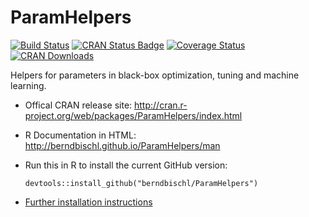 # ParamHelpers

[![Build Status](https://travis-ci.org/berndbischl/ParamHelpers.svg?branch=master)](https://travis-ci.org/berndbischl/ParamHelpers)
[![CRAN Status Badge](http://www.r-pkg.org/badges/version/ParamHelpers)](http://cran.r-project.org/web/packages/ParamHelpers)
[![Coverage Status](https://coveralls.io/repos/berndbischl/ParamHelpers/badge.svg)](https://coveralls.io/r/berndbischl/ParamHelpers)
[![CRAN Downloads](http://cranlogs.r-pkg.org/badges/mlr)](http://cran.rstudio.com/web/packages/mlr/index.html)

Helpers for parameters in black-box optimization, tuning and machine learning.

* Offical CRAN release site:
  http://cran.r-project.org/web/packages/ParamHelpers/index.html

* R Documentation in HTML:
  http://berndbischl.github.io/ParamHelpers/man

* Run this in R to install the current GitHub version:
  ```splus
  devtools::install_github("berndbischl/ParamHelpers")
  ```

* [Further installation instructions](https://github.com/tudo-r/PackagesInfo/wiki/Installation-Information)

